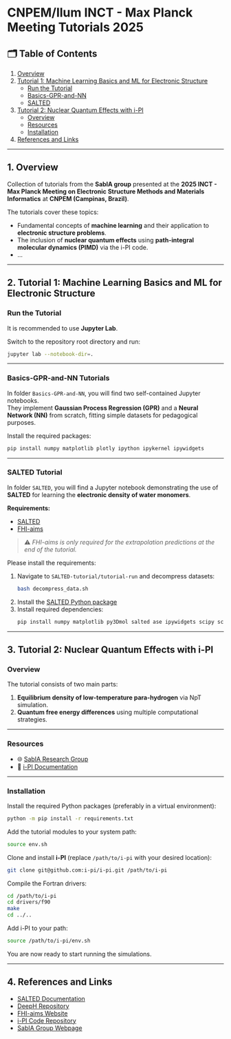 # CNPEM/Ilum INCT - Max Planck Meeting Tutorials 2025

## 🗂️ Table of Contents

1. [Overview](#1-overview)
2. [Tutorial 1: Machine Learning Basics and ML for Electronic Structure](#2-tutorial-1-machine-learning-basics-and-ml-for-electronic-structure)
   - [Run the Tutorial](#run-the-tutorial)
   - [Basics-GPR-and-NN](#basics-gprandnn-tutorials)
   - [SALTED](#salted-tutorial)
3. [Tutorial 2: Nuclear Quantum Effects with i-PI](#3-tutorial-2-nuclear-quantum-effects-with-i-pi)
   - [Overview](#overview-1)
   - [Resources](#resources)
   - [Installation](#installation)
4. [References and Links](#4-references-and-links)

---

## 1. Overview

Collection of tutorials from the **SabIA group** presented at the **2025 INCT - Max Planck Meeting on Electronic Structure Methods and Materials Informatics** at **CNPEM (Campinas, Brazil)**.

The tutorials cover these topics:

- Fundamental concepts of **machine learning** and their application to **electronic structure problems**.
- The inclusion of **nuclear quantum effects** using **path-integral molecular dynamics (PIMD)** via the i-PI code.
- ...

---

## 2. Tutorial 1: Machine Learning Basics and ML for Electronic Structure

### Run the Tutorial

It is recommended to use **Jupyter Lab**.

Switch to the repository root directory and run:
```bash
jupyter lab --notebook-dir=.
```

---

### Basics-GPR-and-NN Tutorials

In folder `Basics-GPR-and-NN`, you will find two self-contained Jupyter notebooks.  
They implement **Gaussian Process Regression (GPR)** and a **Neural Network (NN)** from scratch, fitting simple datasets for pedagogical purposes.

Install the required packages:

```bash
pip install numpy matplotlib plotly ipython ipykernel ipywidgets
```

---

### SALTED Tutorial

In folder `SALTED`, you will find a Jupyter notebook demonstrating the use of **SALTED** for learning the **electronic density of water monomers**.

**Requirements:**
- [SALTED](https://salted.readthedocs.io/en/latest/installation/)
- [FHI-aims](https://fhi-aims.org/get-the-code-menu/license-academia)

> ⚠️ *FHI-aims is only required for the extrapolation predictions at the end of the tutorial.*  

Please install the requirements:
1. Navigate to `SALTED-tutorial/tutorial-run` and decompress datasets:
   ```bash
   bash decompress_data.sh
   ```
2. Install the [SALTED Python package](https://github.com/andreagrisafi/SALTED)
3. Install required dependencies:
   ```bash
   pip install numpy matplotlib py3Dmol salted ase ipywidgets scipy scikit-learn h5py
   ```


---

## 3. Tutorial 2: Nuclear Quantum Effects with i-PI

### Overview

The tutorial consists of two main parts:
1. **Equilibrium density of low-temperature para-hydrogen** via NpT simulation.
2. **Quantum free energy differences** using multiple computational strategies.

---

### Resources

- 🌐 [SabIA Research Group](https://www.mpsd.mpg.de/research/groups/sabia)
- 📖 [i-PI Documentation](https://docs.ipi-code.org/)

---

### Installation

Install the required Python packages (preferably in a virtual environment):

```bash
python -m pip install -r requirements.txt
```

Add the tutorial modules to your system path:
```bash
source env.sh
```

Clone and install **i-PI** (replace `/path/to/i-pi` with your desired location):
```bash
git clone git@github.com:i-pi/i-pi.git /path/to/i-pi
```

Compile the Fortran drivers:
```bash
cd /path/to/i-pi
cd drivers/f90
make
cd ../..
```

Add i-PI to your path:
```bash
source /path/to/i-pi/env.sh
```

You are now ready to start running the simulations.

---

## 4. References and Links

- [SALTED Documentation](https://salted.readthedocs.io)
- [DeepH Repository](https://github.com/deeph-dev)
- [FHI-aims Website](https://fhi-aims.org)
- [i-PI Code Repository](https://github.com/i-pi/i-pi)
- [SabIA Group Webpage](https://www.mpsd.mpg.de/research/groups/sabia)